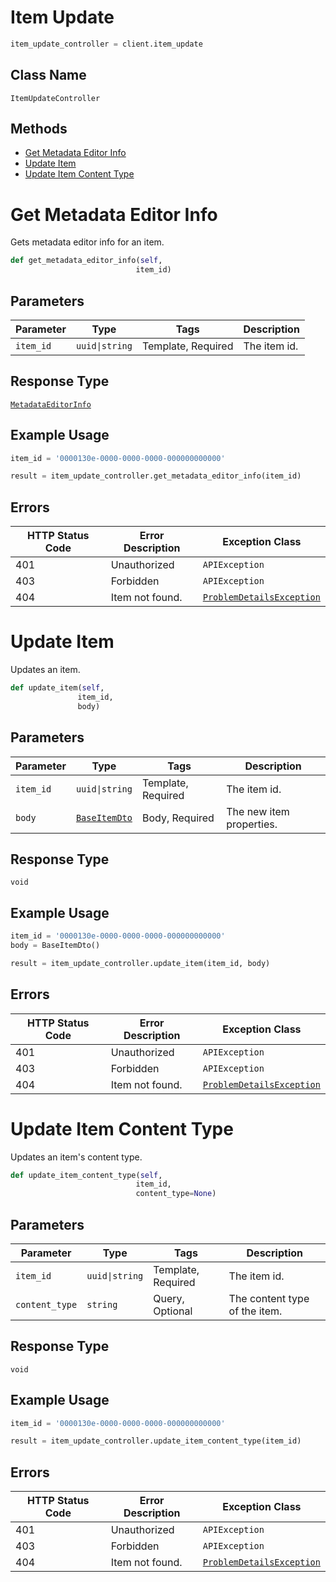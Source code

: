 # Item Update

```python
item_update_controller = client.item_update
```

## Class Name

`ItemUpdateController`

## Methods

* [Get Metadata Editor Info](../../doc/controllers/item-update.md#get-metadata-editor-info)
* [Update Item](../../doc/controllers/item-update.md#update-item)
* [Update Item Content Type](../../doc/controllers/item-update.md#update-item-content-type)


# Get Metadata Editor Info

Gets metadata editor info for an item.

```python
def get_metadata_editor_info(self,
                            item_id)
```

## Parameters

| Parameter | Type | Tags | Description |
|  --- | --- | --- | --- |
| `item_id` | `uuid\|string` | Template, Required | The item id. |

## Response Type

[`MetadataEditorInfo`](../../doc/models/metadata-editor-info.md)

## Example Usage

```python
item_id = '0000130e-0000-0000-0000-000000000000'

result = item_update_controller.get_metadata_editor_info(item_id)
```

## Errors

| HTTP Status Code | Error Description | Exception Class |
|  --- | --- | --- |
| 401 | Unauthorized | `APIException` |
| 403 | Forbidden | `APIException` |
| 404 | Item not found. | [`ProblemDetailsException`](../../doc/models/problem-details-exception.md) |


# Update Item

Updates an item.

```python
def update_item(self,
               item_id,
               body)
```

## Parameters

| Parameter | Type | Tags | Description |
|  --- | --- | --- | --- |
| `item_id` | `uuid\|string` | Template, Required | The item id. |
| `body` | [`BaseItemDto`](../../doc/models/base-item-dto.md) | Body, Required | The new item properties. |

## Response Type

`void`

## Example Usage

```python
item_id = '0000130e-0000-0000-0000-000000000000'
body = BaseItemDto()

result = item_update_controller.update_item(item_id, body)
```

## Errors

| HTTP Status Code | Error Description | Exception Class |
|  --- | --- | --- |
| 401 | Unauthorized | `APIException` |
| 403 | Forbidden | `APIException` |
| 404 | Item not found. | [`ProblemDetailsException`](../../doc/models/problem-details-exception.md) |


# Update Item Content Type

Updates an item's content type.

```python
def update_item_content_type(self,
                            item_id,
                            content_type=None)
```

## Parameters

| Parameter | Type | Tags | Description |
|  --- | --- | --- | --- |
| `item_id` | `uuid\|string` | Template, Required | The item id. |
| `content_type` | `string` | Query, Optional | The content type of the item. |

## Response Type

`void`

## Example Usage

```python
item_id = '0000130e-0000-0000-0000-000000000000'

result = item_update_controller.update_item_content_type(item_id)
```

## Errors

| HTTP Status Code | Error Description | Exception Class |
|  --- | --- | --- |
| 401 | Unauthorized | `APIException` |
| 403 | Forbidden | `APIException` |
| 404 | Item not found. | [`ProblemDetailsException`](../../doc/models/problem-details-exception.md) |

